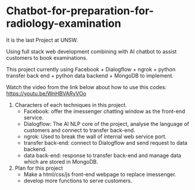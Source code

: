 # Chatbot-for-preparation-for-radiology-examination

It is the last Project at UNSW.  

Using full stack web development combining with AI chatbot to assist customers to book examinations.  

This project currently using Facebook + Dialogflow + ngrok + python transfer back end + python data backend + MongoDB to implement.

Watch the video from the link below about how to use this codes:  
https://youtu.be/WnHBVARyVOo

1. Characters of each techniques in this project.
   - Facebook: offer the imessenger chatting window as the front-end service.
   - Dialogflow: The AI NLP core of the project, analyse the language of customers and connect to transfer back-end.
   - ngrok: Used to break the wall of internal web service port.
   - transfer back-end: connect to Dialogflow and send request to data backend.
   - data back-end: response to transfer back-end and manage data which are stored in MongoDB.
2. Plan for this project
   - Make a html/css/js front-end webpage to replace imessenger.
   - develop more functions to serve customers.
